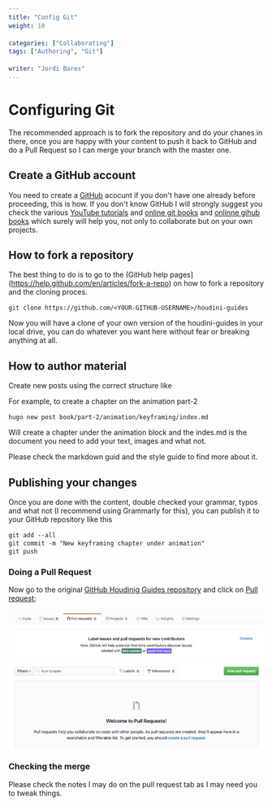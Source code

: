 ```yaml
---
title: "Config Git"
weight: 10

categories: ["Collaborating"]
tags: ["Authoring", "Git"]

writer: "Jordi Bares"
---
```

# Configuring Git

The recommended approach is to fork the repository and do your chanes in there, once you are happy with your content to push it back to GitHub and do a Pull Request so I can merge your branch with the master one.


## Create a GitHub account

You need to create a [GitHub](https://github.com) acocunt if you don't have one already before proceeding, this is how. If you don't know GitHub I will strongly suggest you check the various [YouTube tutorials](https://www.youtube.com/watch?v=SWYqp7iY_Tc) and [online git books](http://marklodato.github.io/visual-git-guide/index-en.html) and [onlinne gihub books](https://launchschool.com/books/git/read/introduction) which surely will help you, not only to collaborate but on your own projects.



## How to fork a repository

The best thing to do is to go to the (GitHub help pages](https://help.github.com/en/articles/fork-a-repo) on how to fork a repository and the cloning proces.

~~~
git clone https://github.com/<YOUR-GITHUB-USERNAME>/houdini-guides
~~~

Now you will have a clone of your own version of the houdini-guides in your local drive, you can do whatever you want here without fear or breaking anything at all.


## How to author material

Create new posts using the correct structure like

For example, to create a chapter on the animation part-2
~~~
hugo new post book/part-2/animation/keyframing/index.md
~~~

Will create a chapter under the animation block and the indes.md is the document you need to add your text, images and what not.

Please check the markdown guid and the style guide to find more about it.


## Publishing your changes

Once you are done with the content, double checked your grammar, typos and what not (I recommend using Grammarly for this), you can publish it to your GitHub repository like this

~~~
git add --all
git commit -m "New keyframing chapter under animation"
git push
~~~


### Doing a Pull Request

Now go to the original [GitHub Houdinig Guides repository](https://github.com/jordibares/houdini-guides-website) and click on [Pull request](https://github.com/jordibares/houdini-guides-website/pulls);

![Pull Request Menu][2]


### Checking the merge

Please check the notes I may do on the pull request tab as I may need you to tweak things.


[1]: config-git__1_menu.jpg
[2]: config-git__2_pull-request.jpg



